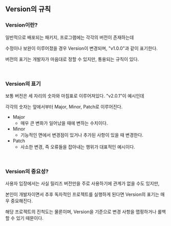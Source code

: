## Version의 규칙

### Version이란?

일반적으로 배포되는 패키지, 프로그램에는 각각의 버전이 존재하는데 

수정이나 보완이 이루어졌을 경우 Version이 변경되며, "v1.0.0"과 같이 표기한다.

버전의 표기는 개발자가 마음대로 정할 수 있지만, 통용되는 규칙이 있다.

<br />

### Version의 표기

보통 버전은 세 자리의 숫자와 마침표로 이루어져있다. "v2.0.1"이 예시인데

각각의 숫자는 앞에서부터 Major, Minor, Patch로 이루어진다.

- Major
  - 매우 큰 변화가 일어났을 때에 변하는 수치이다.
- Minor
  - 기능적인 면에서 변경점이 있거나 추가된 사항이 있을 때 변경한다.
- Patch
  - 사소한 변경, 즉 오류들을 잡아내는 행위가 대표적인 예시이다.

<br />

### Version의 중요성?

사용자 입장에서는 사실 릴리즈 버전만을 주로 사용하기에 관계가 없을 수도 있지만,

본인이 개발자이면서 추후 독자적인 프로젝트를 실행하게 된다면 Version의 표기는 매우 중요해진다.

해당 프로젝트의 진척도는 물론이며, Version을 기준으로 변경 사항을 맵핑하거나 롤백할 수 있기 때문이다.
